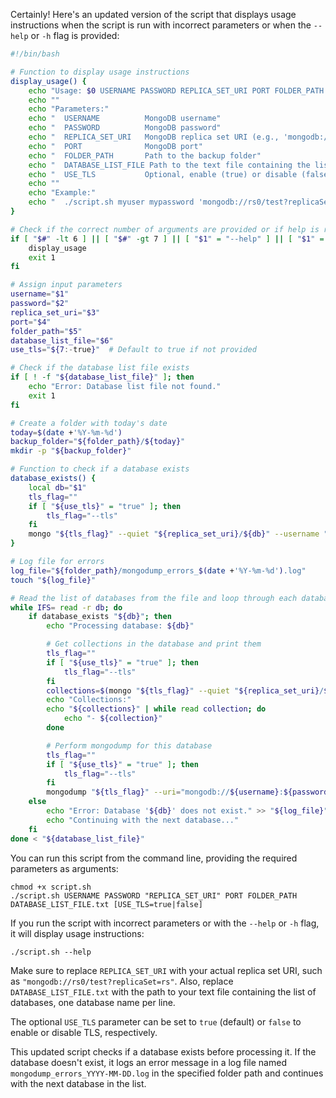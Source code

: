Certainly! Here's an updated version of the script that displays usage instructions when the script is run with incorrect parameters or when the `--help` or `-h` flag is provided:

```bash
#!/bin/bash

# Function to display usage instructions
display_usage() {
    echo "Usage: $0 USERNAME PASSWORD REPLICA_SET_URI PORT FOLDER_PATH DATABASE_LIST_FILE [USE_TLS=true|false]"
    echo ""
    echo "Parameters:"
    echo "  USERNAME          MongoDB username"
    echo "  PASSWORD          MongoDB password"
    echo "  REPLICA_SET_URI   MongoDB replica set URI (e.g., 'mongodb://rs0/test?replicaSet=rs')"
    echo "  PORT              MongoDB port"
    echo "  FOLDER_PATH       Path to the backup folder"
    echo "  DATABASE_LIST_FILE Path to the text file containing the list of databases"
    echo "  USE_TLS           Optional, enable (true) or disable (false) TLS. Default is true."
    echo ""
    echo "Example:"
    echo "  ./script.sh myuser mypassword 'mongodb://rs0/test?replicaSet=rs' 27017 /backups/ databases.txt false"
}

# Check if the correct number of arguments are provided or if help is requested
if [ "$#" -lt 6 ] || [ "$#" -gt 7 ] || [ "$1" = "--help" ] || [ "$1" = "-h" ]; then
    display_usage
    exit 1
fi

# Assign input parameters
username="$1"
password="$2"
replica_set_uri="$3"
port="$4"
folder_path="$5"
database_list_file="$6"
use_tls="${7:-true}"  # Default to true if not provided

# Check if the database list file exists
if [ ! -f "${database_list_file}" ]; then
    echo "Error: Database list file not found."
    exit 1
fi

# Create a folder with today's date
today=$(date +'%Y-%m-%d')
backup_folder="${folder_path}/${today}"
mkdir -p "${backup_folder}"

# Function to check if a database exists
database_exists() {
    local db="$1"
    tls_flag=""
    if [ "${use_tls}" = "true" ]; then
        tls_flag="--tls"
    fi
    mongo "${tls_flag}" --quiet "${replica_set_uri}/${db}" --username "${username}" --password "${password}" --eval "printjson(db.runCommand({ ping: 1 }).ok)" | grep -q true
}

# Log file for errors
log_file="${folder_path}/mongodump_errors_$(date +'%Y-%m-%d').log"
touch "${log_file}"

# Read the list of databases from the file and loop through each database
while IFS= read -r db; do
    if database_exists "${db}"; then
        echo "Processing database: ${db}"

        # Get collections in the database and print them
        tls_flag=""
        if [ "${use_tls}" = "true" ]; then
            tls_flag="--tls"
        fi
        collections=$(mongo "${tls_flag}" --quiet "${replica_set_uri}/${db}" --username "${username}" --password "${password}" --eval "db.getCollectionNames().join('\n')")
        echo "Collections:"
        echo "${collections}" | while read collection; do
            echo "- ${collection}"
        done

        # Perform mongodump for this database
        tls_flag=""
        if [ "${use_tls}" = "true" ]; then
            tls_flag="--tls"
        fi
        mongodump "${tls_flag}" --uri="mongodb://${username}:${password}@${replica_set_uri}/${db}" --out="${backup_folder}"
    else
        echo "Error: Database '${db}' does not exist." >> "${log_file}"
        echo "Continuing with the next database..."
    fi
done < "${database_list_file}"
```

You can run this script from the command line, providing the required parameters as arguments:

```
chmod +x script.sh
./script.sh USERNAME PASSWORD "REPLICA_SET_URI" PORT FOLDER_PATH DATABASE_LIST_FILE.txt [USE_TLS=true|false]
```

If you run the script with incorrect parameters or with the `--help` or `-h` flag, it will display usage instructions:

```
./script.sh --help
```

Make sure to replace `REPLICA_SET_URI` with your actual replica set URI, such as `"mongodb://rs0/test?replicaSet=rs"`. Also, replace `DATABASE_LIST_FILE.txt` with the path to your text file containing the list of databases, one database name per line.

The optional `USE_TLS` parameter can be set to `true` (default) or `false` to enable or disable TLS, respectively.

This updated script checks if a database exists before processing it. If the database doesn't exist, it logs an error message in a log file named `mongodump_errors_YYYY-MM-DD.log` in the specified folder path and continues with the next database in the list.
